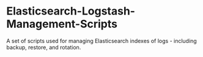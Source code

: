 Elasticsearch-Logstash-Management-Scripts
=========================================

A set of scripts used for managing Elasticsearch indexes of logs - including backup, restore, and rotation.
